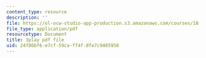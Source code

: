 ```yaml
---
content_type: resource
description: ''
file: https://ol-ocw-studio-app-production.s3.amazonaws.com/courses/18-s096-topics-in-mathematics-with-applications-in-finance-fall-2013/24f86bf6e7cf59caff4f8fe7c9485950_ro07evEWbCE.pdf
file_type: application/pdf
resourcetype: Document
title: 3play pdf file
uid: 24f86bf6-e7cf-59ca-ff4f-8fe7c9485950
---
```

